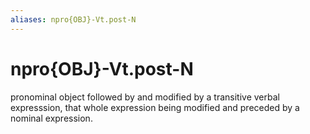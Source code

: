 ```yaml
---
aliases: npro{OBJ}-Vt.post-N
---
```

# npro{OBJ}-Vt.post-N

pronominal object followed by and modified by a transitive verbal expresssion, that whole expression being modified and preceded by a nominal expression.